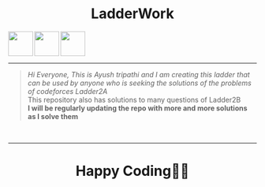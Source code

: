 <h1 align= "center"> LadderWork</h1>
<img src="https://res.cloudinary.com/practicaldev/image/fetch/s--N2_RJe5R--/c_imagga_scale,f_auto,fl_progressive,h_420,q_auto,w_1000/https://dev-to-uploads.s3.amazonaws.com/uploads/articles/cer3l19eex0wy900b101.jpg" align="left" height=50>
<img src="https://pathrise-website-guide-wp.s3.us-west-1.amazonaws.com/guides/wp-content/uploads/2019/05/22174532/hackerrank-logo.jpg" align="left" height=50>
<img src="https://pbs.twimg.com/profile_images/1477930785537605633/ROTVNVz7_400x400.jpg" align="center" height=50>
<hr>
<blockquote> <i>Hi Everyone, This is Ayush tripathi and I am creating this ladder that can be used by anyone who is seeking the solutions of the problems of codeforces Ladder2A</i>
<br> This repository also has solutions to many questions of Ladder2B 
  <br> <b>I will be regularly updating the repo with more and more solutions as I solve them</b>
</blockquote>
<br>
<hr>
<h1 align="center" style= background-color="powderBlue">Happy Coding👋👋</h1>
